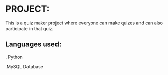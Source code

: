 # PROJECT:
This is a quiz maker project where everyone can make quizes and can also participate in that quiz.
## Languages used:
. Python   

.MySQL Database

